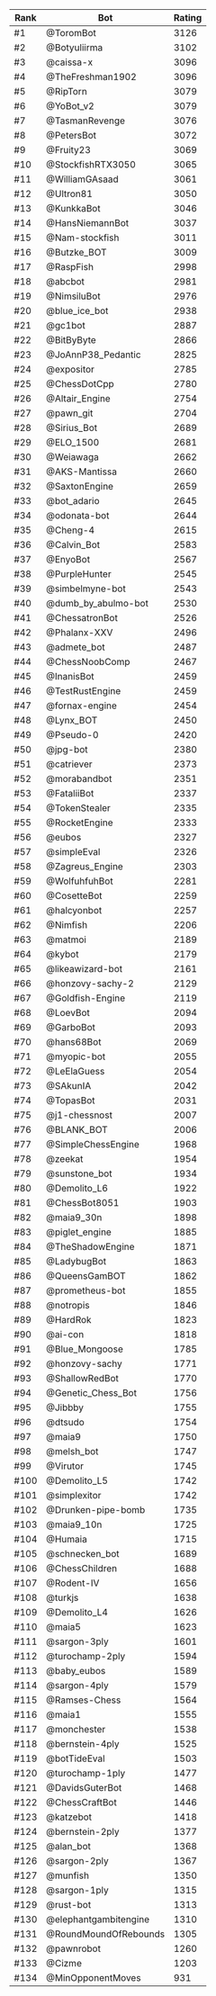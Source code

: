 Rank|Bot|Rating
---|---|---
#1|@ToromBot|3126
#2|@Botyuliirma|3102
#3|@caissa-x|3096
#4|@TheFreshman1902|3096
#5|@RipTorn|3079
#6|@YoBot_v2|3079
#7|@TasmanRevenge|3076
#8|@PetersBot|3072
#9|@Fruity23|3069
#10|@StockfishRTX3050|3065
#11|@WilliamGAsaad|3061
#12|@Ultron81|3050
#13|@KunkkaBot|3046
#14|@HansNiemannBot|3037
#15|@Nam-stockfish|3011
#16|@Butzke_BOT|3009
#17|@RaspFish|2998
#18|@abcbot|2981
#19|@NimsiluBot|2976
#20|@blue_ice_bot|2938
#21|@gc1bot|2887
#22|@BitByByte|2866
#23|@JoAnnP38_Pedantic|2825
#24|@expositor|2785
#25|@ChessDotCpp|2780
#26|@Altair_Engine|2754
#27|@pawn_git|2704
#28|@Sirius_Bot|2689
#29|@ELO_1500|2681
#30|@Weiawaga|2662
#31|@AKS-Mantissa|2660
#32|@SaxtonEngine|2659
#33|@bot_adario|2645
#34|@odonata-bot|2644
#35|@Cheng-4|2615
#36|@Calvin_Bot|2583
#37|@EnyoBot|2567
#38|@PurpleHunter|2545
#39|@simbelmyne-bot|2543
#40|@dumb_by_abulmo-bot|2530
#41|@ChessatronBot|2526
#42|@Phalanx-XXV|2496
#43|@admete_bot|2487
#44|@ChessNoobComp|2467
#45|@InanisBot|2459
#46|@TestRustEngine|2459
#47|@fornax-engine|2454
#48|@Lynx_BOT|2450
#49|@Pseudo-0|2420
#50|@jpg-bot|2380
#51|@catriever|2373
#52|@morabandbot|2351
#53|@FataliiBot|2337
#54|@TokenStealer|2335
#55|@RocketEngine|2333
#56|@eubos|2327
#57|@simpleEval|2326
#58|@Zagreus_Engine|2303
#59|@WolfuhfuhBot|2281
#60|@CosetteBot|2259
#61|@halcyonbot|2257
#62|@Nimfish|2206
#63|@matmoi|2189
#64|@kybot|2179
#65|@likeawizard-bot|2161
#66|@honzovy-sachy-2|2129
#67|@Goldfish-Engine|2119
#68|@LoevBot|2094
#69|@GarboBot|2093
#70|@hans68Bot|2069
#71|@myopic-bot|2055
#72|@LeElaGuess|2054
#73|@SAkunIA|2042
#74|@TopasBot|2031
#75|@j1-chessnost|2007
#76|@BLANK_BOT|2006
#77|@SimpleChessEngine|1968
#78|@zeekat|1954
#79|@sunstone_bot|1934
#80|@Demolito_L6|1922
#81|@ChessBot8051|1903
#82|@maia9_30n|1898
#83|@piglet_engine|1885
#84|@TheShadowEngine|1871
#85|@LadybugBot|1863
#86|@QueensGamBOT|1862
#87|@prometheus-bot|1855
#88|@notropis|1846
#89|@HardRok|1823
#90|@ai-con|1818
#91|@Blue_Mongoose|1785
#92|@honzovy-sachy|1771
#93|@ShallowRedBot|1770
#94|@Genetic_Chess_Bot|1756
#95|@Jibbby|1755
#96|@dtsudo|1754
#97|@maia9|1750
#98|@melsh_bot|1747
#99|@Virutor|1745
#100|@Demolito_L5|1742
#101|@simplexitor|1742
#102|@Drunken-pipe-bomb|1735
#103|@maia9_10n|1725
#104|@Humaia|1715
#105|@schnecken_bot|1689
#106|@ChessChildren|1688
#107|@Rodent-IV|1656
#108|@turkjs|1638
#109|@Demolito_L4|1626
#110|@maia5|1623
#111|@sargon-3ply|1601
#112|@turochamp-2ply|1594
#113|@baby_eubos|1589
#114|@sargon-4ply|1579
#115|@Ramses-Chess|1564
#116|@maia1|1555
#117|@monchester|1538
#118|@bernstein-4ply|1525
#119|@botTideEval|1503
#120|@turochamp-1ply|1477
#121|@DavidsGuterBot|1468
#122|@ChessCraftBot|1446
#123|@katzebot|1418
#124|@bernstein-2ply|1377
#125|@alan_bot|1368
#126|@sargon-2ply|1367
#127|@munfish|1350
#128|@sargon-1ply|1315
#129|@rust-bot|1313
#130|@elephantgambitengine|1310
#131|@RoundMoundOfRebounds|1305
#132|@pawnrobot|1260
#133|@Cizme|1203
#134|@MinOpponentMoves|931
